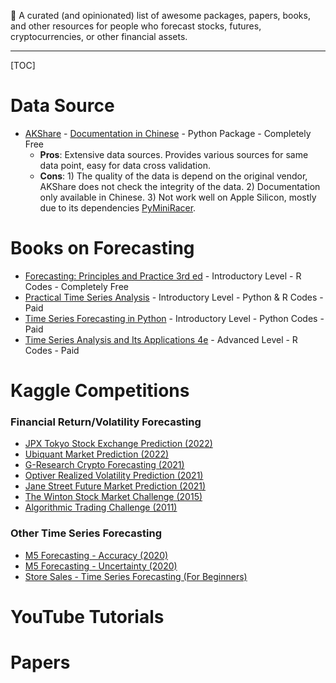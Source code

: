 🔮 A curated (and opinionated) list of awesome packages, papers, books, and other resources for people who forecast stocks, futures, cryptocurrencies, or other financial assets.

-----

[TOC]

# Data Source

- [AKShare](https://github.com/jindaxiang/akshare) - [Documentation in Chinese](https://akshare.akfamily.xyz) - Python Package - Completely Free
  - **Pros**: Extensive data sources. Provides various sources for same data point, easy for data cross validation.
  - **Cons**: 1) The quality of the data is depend on the original vendor, AKShare does not check the integrity of the data. 2) Documentation only available in Chinese. 3) Not work well on Apple Silicon, mostly due to its dependencies [PyMiniRacer](https://github.com/sqreen/PyMiniRacer).

# Books on Forecasting

- [Forecasting: Principles and Practice 3rd ed](https://otexts.com/fpp3/) - Introductory Level - R Codes - Completely Free
- [Practical Time Series Analysis](https://www.oreilly.com/library/view/practical-time-series/9781492041641/) - Introductory Level - Python & R Codes - Paid
- [Time Series Forecasting in Python](https://www.manning.com/books/time-series-forecasting-in-python-book) - Introductory Level - Python Codes - Paid
- [Time Series Analysis and Its Applications 4e](https://www.amazon.com/Time-Analysis-Its-Applications-Statistics/dp/3319524518) - Advanced Level - R Codes - Paid

# Kaggle Competitions

### Financial Return/Volatility Forecasting

- [JPX Tokyo Stock Exchange Prediction (2022)](https://www.kaggle.com/competitions/jpx-tokyo-stock-exchange-prediction)
- [Ubiquant Market Prediction (2022)](https://www.kaggle.com/competitions/ubiquant-market-prediction)
- [G-Research Crypto Forecasting (2021)](https://www.kaggle.com/competitions/g-research-crypto-forecasting)
- [Optiver Realized Volatility Prediction (2021)](https://www.kaggle.com/competitions/optiver-realized-volatility-prediction/overview)
- [Jane Street Future Market Prediction (2021)](https://www.kaggle.com/c/jane-street-market-prediction/)
- [The Winton Stock Market Challenge (2015)](https://www.kaggle.com/competitions/the-winton-stock-market-challenge)
- [Algorithmic Trading Challenge (2011)](https://www.kaggle.com/competitions/AlgorithmicTradingChallenge)

### Other Time Series Forecasting

- [M5 Forecasting - Accuracy (2020)](https://www.kaggle.com/competitions/m5-forecasting-accuracy)
- [M5 Forecasting - Uncertainty (2020)](https://www.kaggle.com/competitions/m5-forecasting-uncertainty/leaderboard?tab=public)
- [Store Sales - Time Series Forecasting (For Beginners)](https://www.kaggle.com/competitions/store-sales-time-series-forecasting/data)

# YouTube Tutorials

# Papers

